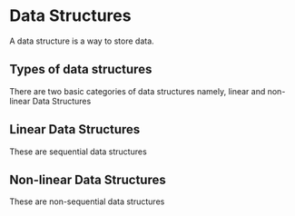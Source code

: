 # Data Structures

A data structure is a way to store data.

## Types of data structures

There are two basic categories of data structures namely, linear and non-linear Data Structures

## Linear Data Structures

These are sequential data structures

## Non-linear Data Structures

These are non-sequential data structures
